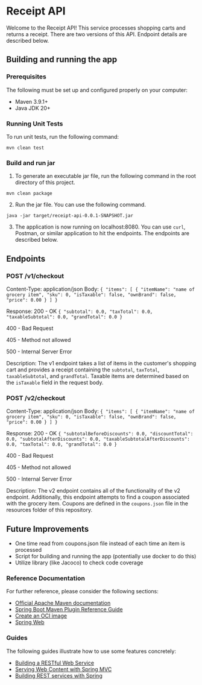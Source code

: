 # Receipt API
Welcome to the Receipt API! This service processes shopping carts and returns a receipt. There are two versions of this API. Endpoint details are described below.

## Building and running the app
### Prerequisites
The following must be set up and configured properly on your computer:
* Maven 3.9.1+
* Java JDK 20+

### Running Unit Tests
To run unit tests, run the following command:

`mvn clean test`

### Build and run jar
1. To generate an executable jar file, run the following command in the root directory of this project.

`mvn clean package`

2. Run the jar file. You can use the following command.

`java -jar target/receipt-api-0.0.1-SNAPSHOT.jar`

3. The application is now running on localhost:8080. You can use `curl`, Postman, or similar application to hit the endpoints. The endpoints are described below.

## Endpoints
### POST /v1/checkout
Content-Type: application/json
Body:
`{
  "items": [
    {
      "itemName": "name of grocery item",
      "sku": 0,
      "isTaxable": false,
      "ownBrand": false,
      "price": 0.00
    }
  ]
}`

Response: 200 - OK
`{
    "subtotal": 0.0,
    "taxTotal": 0.0,
    "taxableSubtotal": 0.0,
    "grandTotal": 0.0
}`

400 - Bad Request

405 - Method not allowed

500 - Internal Server Error

Description: The v1 endpoint takes a list of items in the customer's shopping cart and provides a receipt containing the `subtotal`, `taxTotal`, `taxableSubtotal`, and `grandTotal`. Taxable items are determined based on the `isTaxable` field in the request body.

### POST /v2/checkout
Content-Type: application/json
Body:
`{
  "items": [
    {
      "itemName": "name of grocery item",
      "sku": 0,
      "isTaxable": false,
      "ownBrand": false,
      "price": 0.00
    }
  ]
}`

Response: 200 - OK
`{
    "subtotalBeforeDiscounts": 0.0,
    "discountTotal": 0.0,
    "subtotalAfterDiscounts": 0.0,
    "taxableSubtotalAfterDiscounts": 0.0,
    "taxTotal": 0.0,
    "grandTotal": 0.0
}`

400 - Bad Request

405 - Method not allowed

500 - Internal Server Error

Description: The v2 endpoint contains all of the functionality of the v2 endpoint. Additionally, this endpoint attempts to find a coupon associated with the grocery item. Coupons are defined in the `coupons.json` file in the resources folder of this repository.

## Future Improvements
* One time read from coupons.json file instead of each time an item is processed
* Script for building and running the app (potentially use docker to do this)
* Utilize library (like Jacoco) to check code coverage

### Reference Documentation
For further reference, please consider the following sections:

* [Official Apache Maven documentation](https://maven.apache.org/guides/index.html)
* [Spring Boot Maven Plugin Reference Guide](https://docs.spring.io/spring-boot/docs/3.0.5/maven-plugin/reference/html/)
* [Create an OCI image](https://docs.spring.io/spring-boot/docs/3.0.5/maven-plugin/reference/html/#build-image)
* [Spring Web](https://docs.spring.io/spring-boot/docs/3.0.5/reference/htmlsingle/#web)

### Guides
The following guides illustrate how to use some features concretely:

* [Building a RESTful Web Service](https://spring.io/guides/gs/rest-service/)
* [Serving Web Content with Spring MVC](https://spring.io/guides/gs/serving-web-content/)
* [Building REST services with Spring](https://spring.io/guides/tutorials/rest/)

